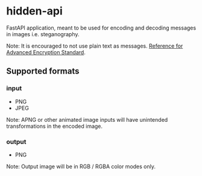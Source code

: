 # hidden-api

FastAPI application, meant to be used for encoding and decoding messages in images i.e. steganography.

Note: It is encouraged to not use plain text as messages. [Reference for Advanced Encryption Standard](https://en.wikipedia.org/wiki/Advanced_Encryption_Standard).

## Supported formats

### input

- PNG
- JPEG

Note: APNG or other animated image inputs will have unintended transformations in the encoded image.

### output

- PNG

Note: Output image will be in RGB / RGBA color modes only.

